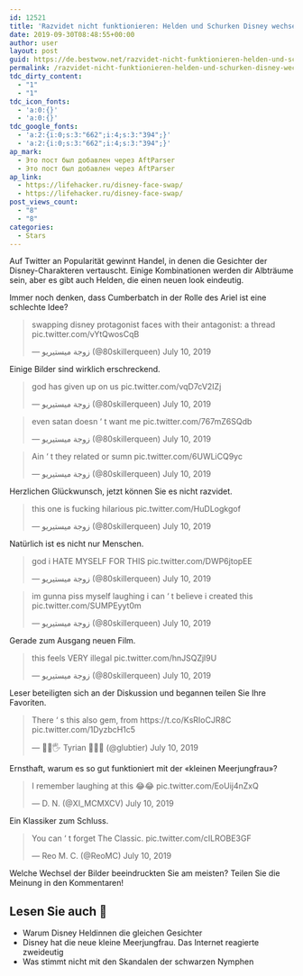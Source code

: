 ```yaml
---
id: 12521
title: 'Razvidet nicht funktionieren: Helden und Schurken Disney wechselten die Gesichter'
date: 2019-09-30T08:48:55+00:00
author: user
layout: post
guid: https://de.bestwow.net/razvidet-nicht-funktionieren-helden-und-schurken-disney-wechselten-die-gesichter/
permalink: /razvidet-nicht-funktionieren-helden-und-schurken-disney-wechselten-die-gesichter/
tdc_dirty_content:
  - "1"
  - "1"
tdc_icon_fonts:
  - 'a:0:{}'
  - 'a:0:{}'
tdc_google_fonts:
  - 'a:2:{i:0;s:3:"662";i:4;s:3:"394";}'
  - 'a:2:{i:0;s:3:"662";i:4;s:3:"394";}'
ap_mark:
  - Это пост был добавлен через AftParser
  - Это пост был добавлен через AftParser
ap_link:
  - https://lifehacker.ru/disney-face-swap/
  - https://lifehacker.ru/disney-face-swap/
post_views_count:
  - "8"
  - "8"
categories:
  - Stars
---
```

Auf Twitter an Popularität gewinnt Handel, in denen die Gesichter der Disney-Charakteren vertauscht. Einige Kombinationen werden dir Albträume sein, aber es gibt auch Helden, die einen neuen look eindeutig.

Immer noch denken, dass Cumberbatch in der Rolle des Ariel ist eine schlechte Idee?

> <p dir="ltr" lang="en">
>   swapping disney protagonist faces with their antagonist: a thread pic.twitter.com/vYtQwosCqB
> </p>
> 
> — زوجة ميستيريو (@80skillerqueen) July 10, 2019

Einige Bilder sind wirklich erschreckend.

> <p dir="ltr" lang="en">
>   god has given up on us pic.twitter.com/vqD7cV2IZj
> </p>
> 
> — زوجة ميستيريو (@80skillerqueen) July 10, 2019

> <p dir="ltr" lang="en">
>   even satan doesn &#8216; t want me pic.twitter.com/767mZ6SQdb
> </p>
> 
> — زوجة ميستيريو (@80skillerqueen) July 10, 2019

> <p dir="ltr" lang="en">
>   Ain &#8216; t they related or sumn pic.twitter.com/6UWLiCQ9yc
> </p>
> 
> — زوجة ميستيريو (@80skillerqueen) July 10, 2019

Herzlichen Glückwunsch, jetzt können Sie es nicht razvidet.

> <p dir="ltr" lang="en">
>   this one is fucking hilarious pic.twitter.com/HuDLogkgof
> </p>
> 
> — زوجة ميستيريو (@80skillerqueen) July 10, 2019

Natürlich ist es nicht nur Menschen.

> <p dir="ltr" lang="en">
>   god i HATE MYSELF FOR THIS pic.twitter.com/DWP6jtopEE
> </p>
> 
> — زوجة ميستيريو (@80skillerqueen) July 10, 2019

> <p dir="ltr" lang="en">
>   im gunna piss myself laughing i can &#8216; t believe i created this pic.twitter.com/SUMPEyyt0m
> </p>
> 
> — زوجة ميستيريو (@80skillerqueen) July 10, 2019

Gerade zum Ausgang neuen Film.

> <p dir="ltr" lang="en">
>   this feels VERY illegal pic.twitter.com/hnJSQZjl9U
> </p>
> 
> — زوجة ميستيريو (@80skillerqueen) July 10, 2019

Leser beteiligten sich an der Diskussion und begannen teilen Sie Ihre Favoriten.

> <p dir="ltr" lang="en">
>   There &#8216; s this also gem, from https://t.co/KsRIoCJR8C pic.twitter.com/1DyzbcH1c5
> </p>
> 
> — 👨🚪🖐️ Tyrian 🎣🚗🚪 (@glubtier) July 10, 2019

Ernsthaft, warum es so gut funktioniert mit der «kleinen Meerjungfrau»?

> <p dir="ltr" lang="en">
>   I remember laughing at this 😂😂 pic.twitter.com/EoUij4nZxQ
> </p>
> 
> — D. N. (@XI_MCMXCV) July 10, 2019

Ein Klassiker zum Schluss.

> <p dir="ltr" lang="en">
>   You can &#8216; t forget The Classic. pic.twitter.com/cILROBE3GF
> </p>
> 
> — Reo M. C. (@ReoMC) July 10, 2019

Welche Wechsel der Bilder beeindruckten Sie am meisten? Teilen Sie die Meinung in den Kommentaren!

<div>
  <h2 class="read-also__title">
    <span>Lesen Sie auch</span> <span>🧐 </span>
  </h2>
  
  <ul class="read-also__list">
    <li>
      Warum Disney Heldinnen die gleichen Gesichter
    </li>
    <li>
      Disney hat die neue kleine Meerjungfrau. Das Internet reagierte zweideutig
    </li>
    <li>
      Was stimmt nicht mit den Skandalen der schwarzen Nymphen
    </li>
  </ul>
</div>